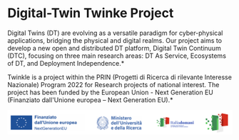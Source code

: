 # Digital-Twin Twinke Project
Digital Twins (DT) are evolving as a versatile paradigm for cyber-physical applications, bridging the physical and digital realms. Our project aims to develop a new open and distributed DT platform, Digital Twin Continuum (DTC), focusing on three main research areas: DT As Service, Ecosystems of DT, and Deployment Independence.*

Twinkle is a project within the PRIN (Progetti di Ricerca di rilevante Interesse Nazionale) Program 2022 for Research projects of national interest. The project has been funded by the European Union - Next Generation EU (Finanziato dall'Unione europea – Next Generation EU).*

![image](assets/images/banner_white.png)